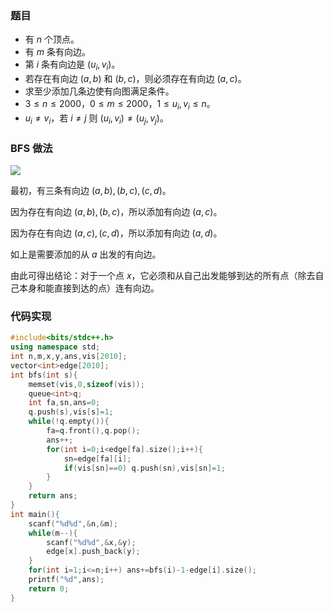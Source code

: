 ### 题目
- 有 $n$ 个顶点。
- 有 $m$ 条有向边。
- 第 $i$ 条有向边是 $(u_i,v_i)$。
- 若存在有向边 $(a,b)$ 和 $(b,c)$，则必须存在有向边 $(a,c)$。
- 求至少添加几条边使有向图满足条件。
- $3\le n\le 2000$，$0\le m\le2000$，$1\le u_i,v_i\le n$。
- $u_i\ne v_i$，若 $i\ne j$ 则 $(u_i,v_i)\ne(u_j,v_j)$。

### BFS 做法
![](https://cdn.luogu.com.cn/upload/image_hosting/6sdvdxg1.png)

最初，有三条有向边 $(a,b),(b,c),(c,d)$。

因为存在有向边 $(a,b),(b,c)$，所以添加有向边 $(a,c)$。

因为存在有向边 $(a,c),(c,d)$，所以添加有向边 $(a,d)$。

如上是需要添加的从 $a$ 出发的有向边。

由此可得出结论：对于一个点 $x$，它必须和从自己出发能够到达的所有点（除去自己本身和能直接到达的点）连有向边。

### 代码实现
```cpp
#include<bits/stdc++.h>
using namespace std;
int n,m,x,y,ans,vis[2010];
vector<int>edge[2010];
int bfs(int s){
	memset(vis,0,sizeof(vis));
	queue<int>q;
	int fa,sn,ans=0;
	q.push(s),vis[s]=1;
	while(!q.empty()){
		fa=q.front(),q.pop();
		ans++;
		for(int i=0;i<edge[fa].size();i++){
			sn=edge[fa][i];
			if(vis[sn]==0) q.push(sn),vis[sn]=1;
		}
	}
	return ans;
} 
int main(){
	scanf("%d%d",&n,&m);
	while(m--){
		scanf("%d%d",&x,&y);
		edge[x].push_back(y);
	}
	for(int i=1;i<=n;i++) ans+=bfs(i)-1-edge[i].size();
	printf("%d",ans);
	return 0;
}
```